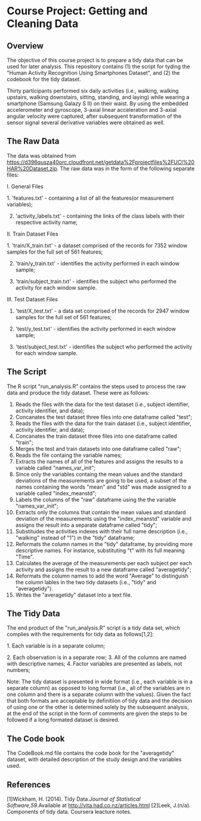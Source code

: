 # Course Project: Getting and Cleaning Data
## Overview
The objective of this course project is to prepare a tidy data that can be used for later analysis. This repository contains (1) the script for tyding the "Human Activity Recognition Using Smartphones Dataset", and (2) the codebook for the tidy dataset.

Thirty participants performed six daily activities (i.e., walking, walking upstairs, walking downstairs, sitting, standing, and laying) while wearing a smartphone (Samsung Galazy S II) on their waist. By using the embedded accelerometer and gyroscope, 3-axial linear acceleration and 3-axial angular velocity were captured, after subsequent transformation of the sensor signal several derivative variables were obtained as well. 

## The Raw Data
The data was obtained from https://d396qusza40orc.cloudfront.net/getdata%2Fprojectfiles%2FUCI%20HAR%20Dataset.zip. 
The raw data was in the form of the following separate files:

<p> I. General Files </p>
1. 'features.txt' - containing a list of all the features(or measurement variables);

2. 'activity_labels.txt' - containing the links of the class labels with their respective activity name;

<p> II. Train Dataset Files </p>
1. 'train/X_train.txt' - a dataset comprised of the records for 7352 window samples for the full set of 561 features; 

2. 'train/y_train.txt' - identifies the activity performed in each window sample;

3. 'train/subject_train.txt' - identifies the subject who performed the activity for each window sample. 

III. Test Dataset Files
1. 'test/X_test.txt' - a data set comprised of the records for 2947 window samples for the full set of 561 features; 

2. 'test/y_test.txt' - identifies the activity performed in each window sample;

3. 'test/subject_test.txt' - identifies the subject who performed the activity for each window sample.

## The Script
<p>The R script "run_analysis.R" contains the steps used to process the raw data and produce the tidy dataset. These were as follows: </p>

1. Reads the files with the data for the test dataset (i.e., subject identifier, activity identifier, and data);
2. Concanates the test dataset three files into one dataframe called "test";
3. Reads the files with the data for the train dataset (i.e., subject identifier, activity identifier, and data);
4. Concanates the train dataset three files into one dataframe called "train";
5. Merges the test and train datasets into one dataframe called "raw";
6. Reads the file containg the variable names;
7. Extracts the names of all of the features and assigns the results to a variable called "names_var_init";
8. Since only the variables containg the mean values and the standard deviations of the measurements are going to be used, a subset of the names containing the words "mean" and "std" was made assigned to a variable called "index_meanstd";
9. Labels the columns of the "raw" dataframe using the the variable "names_var_init";
10. Extracts only the columns that contain the mean values and standard deviation of the measurements using the "index_meanstd" variable and assigns the result into a separate dataframe called "tidy";
11. Substitudes the activities indexes with their full name description (i.e., "walking" instead of "1") in the "tidy" dataframe;
12. Reformats the column names in the "tidy" dataframe, by providing more descriptive names. For instance, substituting "t" with its full meaning "Time".
13. Calculates the average of the measurements per each subject per each activity and assigns the result to a new dataframe called "averagetidy";
14. Reformats the column names to add the word "Average" to distinguish the column lables in the two tidy datasets (i.e., "tidy" and "averagetidy").
15. Writes the "averagetidy" dataset into a text file.

## The Tidy Data
The end product of the "run_analysis.R" script is a tidy data set, which complies with the requirements for tidy data as follows[1,2]:
<p> 1. Each variable is in a separate column;</p>
2. Each observation is in a separate row;
3. All of the columns are named with descriptive names;
4. Factor variables are presented as labels, not numbers;

Note: The tidy dataset is presented in wide format (i.e., each variable is in a separate column) as opposed to long format (i.e., all of the variables are in one column and there is a separate column with the values). Given the fact that both formats are acceptable by definitiion of tidy data and the decision of using one or the other is determined solely by the subsequent analysis, at the end of the script in the form of comments are given the steps to be followed if a long formated dataset is desired. 

## The Code book
The CodeBook.md file contains the code book for the "averagetidy" dataset, with detailed description of the study design and the variables used.

## References
[1]Wickham, H. (2014). Tidy Data.*Journal of Statistical Software*,*59*.Available at http://vita.had.co.nz/articles.html
[2]Leek, J.(n/a). Components of tidy data. Coursera leacture notes.

